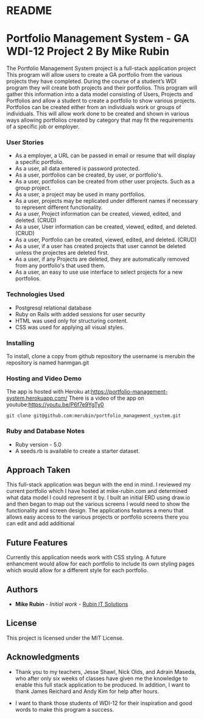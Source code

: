 # README


# Portfolio Management System  - GA WDI-12 Project 2 By Mike Rubin

The Portfolio Management System project is a full-stack application project  This program will  allow users to create a GA portfolio from the various projects they have completed.   During the course of a student’s WDI program they will create both projects and their portfolios.  This program will gather this information into a data model consisting of Users, Projects and Portfolios and allow a student to create a portfolio to show various projects. Portfolios can be created either from an individuals work or groups of individuals. This will allow work done to be created and shown in various ways allowing portfolios created by category that may fit the requirements of a specific job or employer.

### User Stories

* As a employer, a URL can be passed in email or resume that will display a specific portfolio.
* As a user, all data entered is password protected.
* As a user, portfolios can be created, by user, or portfolio's.
* As a user, portfolios can be created from other user projects. Such as a group project.
* As a user, a project may be used in many portfolios.
* As a user, projects may be replicated under different names if necessary to represent different functionality.
* As a user, Project information can be created, viewed, edited, and deleted. (CRUD)
* As a user, User information can be created, viewed, edited, and deleted. (CRUD)
* As a user, Portfolio can be created, viewed, edited, and deleted. (CRUD)
* As a user, if a user has created projects that user cannot be deleted unless the projectes are deleted first.
* As a user, if any Projects are deleted, they are automatically removed from any portfolio's that used them.
* As a user, an easy to use use interface to select projects for a new portfolios.  


### Technologies Used

* Postgresql relational database
* Ruby on Rails with added sessions for user security
* HTML was used only for structuring content.
* CSS was used for applying all visual styles.


### Installing

To install, clone a copy from github repository the username is merubin the repository is named hanmgan.git

### Hosting and Video Demo
The app is hosted with Heroku at:https://portfolio-management-system.herokuapp.com/
There is a video of the app on youtube:https://youtu.be/P6f7e9YgTy0



```
git clone git@github.com:merubin/portfolio_management_system.git

```
### Ruby and Database Notes
* Ruby version - 5.0
* A seeds.rb is available to create a starter dataset.


## Approach Taken

This full-stack application was begun with the end in mind. I reviewed my current portfolio which I have hosted at mike-rubin.com and determined what data model I could represent it by. I built an initial ERD using draw.io and then began to map out the various screens I would need to show the functionality and screen design. The applications features a menu that allows easy access to the various projects or portfolio screens there you can edit and add additional


## Future Features

Currently this application needs work with CSS styling.  A future enhancment would allow for each portfolio to include its own styling pages which would allow for a different style for each portfolio.

## Authors

* **Mike Rubin** - *Initial work* - [Rubin IT Solutions](http://mike-rubin.com)


## License

This project is licensed under the MIT License.

## Acknowledgments

* Thank you to my teachers, Jesse Shawl, Nick Olds, and Adrain Maseda, who after only six weeks of classes have given me the knowledge to enable this full stack application to be produced.  In addition, I want to thank James Reichard and Andy Kim for help after hours.

* I want to thank those students of WDI-12 for their inspiration and good words to make this program a success.
